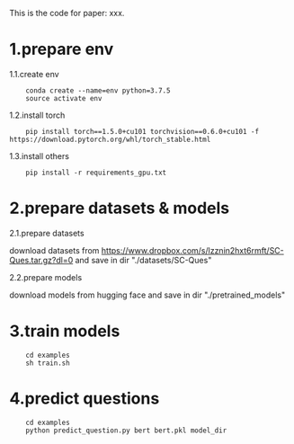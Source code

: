 This is the code for paper: xxx.

# 1.prepare env
1.1.create env
		
		conda create --name=env python=3.7.5
		source activate env
1.2.install torch

		pip install torch==1.5.0+cu101 torchvision==0.6.0+cu101 -f https://download.pytorch.org/whl/torch_stable.html

1.3.install others
		
		pip install -r requirements_gpu.txt
		
# 2.prepare datasets & models

2.1.prepare datasets

download datasets from  https://www.dropbox.com/s/lzznin2hxt6rmft/SC-Ques.tar.gz?dl=0 and save in dir "./datasets/SC-Ques"
		
2.2.prepare models

download models from hugging face and save in dir "./pretrained_models"
		

# 3.train models

		cd examples
		sh train.sh
		
# 4.predict questions

		cd examples
		python predict_question.py bert bert.pkl model_dir
